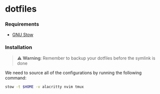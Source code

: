 # dotfiles

### Requirements

- [GNU Stow](https://www.gnu.org/software/stow/)

### Installation

> :warning: **Warning**: Remember to backup your dotfiles before the symlink is done

We need to source all of the configurations by running the following command:

```bash
stow -t $HOME -v alacritty nvim tmux
```
